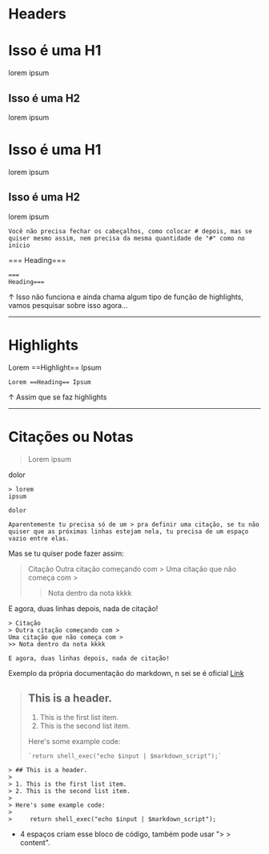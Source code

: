 # Headers
# Isso é uma H1
lorem ipsum

## Isso é uma H2
lorem ipsum

# Isso é uma H1 #
lorem ipsum

## Isso é uma H2 ##################
lorem ipsum

	Você não precisa fechar os cabeçalhos, como colocar # depois, mas se quiser mesmo assim, nem precisa da mesma quantidade de "#" como no início

===
Heading===
```
===
Heading===
```
↑ Isso não funciona e ainda chama algum tipo de função de highlights, vamos pesquisar sobre isso agora...

---
# Highlights
Lorem ==Highlight== Ipsum
```
Lorem ==Heading== Ipsum
```
↑ Assim que se faz highlights

---
# Citações ou Notas

> Lorem
ipsum

dolor

```
> lorem
ipsum

dolor
```

	Aparentemente tu precisa só de um > pra definir uma citação, se tu não quiser que as próximas linhas estejam nela, tu precisa de um espaço vazio entre elas.

Mas se tu quiser pode fazer assim:
> Citação
> Outra citação começando com >
Uma citação que não começa com >
>> Nota dentro da nota kkkk

E agora, duas linhas depois, nada de citação!

```
> Citação
> Outra citação começando com >
Uma citação que não começa com >
>> Nota dentro da nota kkkk

E agora, duas linhas depois, nada de citação!
```

Exemplo da própria documentação do markdown, n sei se é oficial [Link](https://daringfireball.net/projects/markdown/syntax)

> ## This is a header. 
> 
> 1. This is the first list item. 
> 2. This is the second list item. 
> 
> Here's some example code: 
> 
>     `return shell_exec("echo $input | $markdown_script");`

```
> ## This is a header. 
> 
> 1. This is the first list item. 
> 2. This is the second list item. 
> 
> Here's some example code: 
> 
>     return shell_exec("echo $input | $markdown_script");
```
- 4 espaços criam esse bloco de código, também pode usar "> > content".


